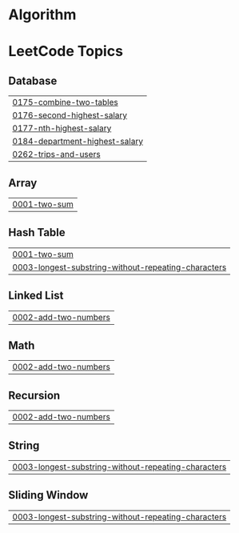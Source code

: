 # Algorithm
<!---LeetCode Topics Start-->
# LeetCode Topics
## Database
|  |
| ------- |
| [0175-combine-two-tables](https://github.com/pwrwpw/Algorithm/tree/master/0175-combine-two-tables) |
| [0176-second-highest-salary](https://github.com/pwrwpw/Algorithm/tree/master/0176-second-highest-salary) |
| [0177-nth-highest-salary](https://github.com/pwrwpw/Algorithm/tree/master/0177-nth-highest-salary) |
| [0184-department-highest-salary](https://github.com/pwrwpw/Algorithm/tree/master/0184-department-highest-salary) |
| [0262-trips-and-users](https://github.com/pwrwpw/Algorithm/tree/master/0262-trips-and-users) |
## Array
|  |
| ------- |
| [0001-two-sum](https://github.com/pwrwpw/Algorithm/tree/master/0001-two-sum) |
## Hash Table
|  |
| ------- |
| [0001-two-sum](https://github.com/pwrwpw/Algorithm/tree/master/0001-two-sum) |
| [0003-longest-substring-without-repeating-characters](https://github.com/pwrwpw/Algorithm/tree/master/0003-longest-substring-without-repeating-characters) |
## Linked List
|  |
| ------- |
| [0002-add-two-numbers](https://github.com/pwrwpw/Algorithm/tree/master/0002-add-two-numbers) |
## Math
|  |
| ------- |
| [0002-add-two-numbers](https://github.com/pwrwpw/Algorithm/tree/master/0002-add-two-numbers) |
## Recursion
|  |
| ------- |
| [0002-add-two-numbers](https://github.com/pwrwpw/Algorithm/tree/master/0002-add-two-numbers) |
## String
|  |
| ------- |
| [0003-longest-substring-without-repeating-characters](https://github.com/pwrwpw/Algorithm/tree/master/0003-longest-substring-without-repeating-characters) |
## Sliding Window
|  |
| ------- |
| [0003-longest-substring-without-repeating-characters](https://github.com/pwrwpw/Algorithm/tree/master/0003-longest-substring-without-repeating-characters) |
<!---LeetCode Topics End-->